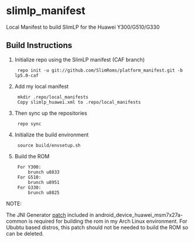 slimlp_manifest
================

Local Manifest to build SlimLP for the Huawei Y300/G510/G330

Build Instructions
-----------------------------------------------------------------------------

1. Initialize repo using the SlimLP manifest (CAF branch)
    
        repo init -u git://github.com/SlimRoms/platform_manifest.git -b lp5.0-caf

2. Add my local manifest

        mkdir .repo/local_manifests
        Copy slimlp_huawei.xml to .repo/local_manifests

3. Then sync up the repositories
 
        repo sync

4. Initialize the build environment

        source build/envsetup.sh
    
5. Build the ROM

        For Y300:
            brunch u8833
        For G510:
            brunch u8951
        For G330:
            brunch u8825

NOTE:
   
   The JNI Generator [patch] included in android_device_huawei_msm7x27a-common is required for building the rom in my Arch Linux environment.
   For Ububtu based distros, this patch should not be needed to build the ROM so can be deleted.


[patch]:https://github.com/SlimLP-Y300/android_device_huawei_msm7x27a-common/blob/lp5.0/patches/external_chromium_org/0001-Fix-JNI-Generator.patch